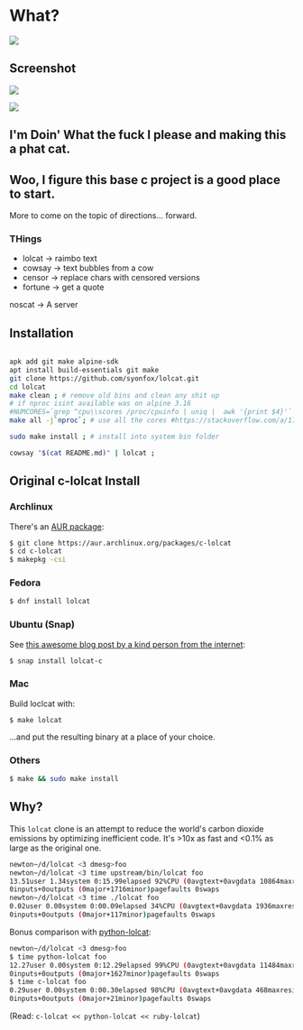 # What?

![](https://raw.githubusercontent.com/jaseg/lolcat/master/LOLCat-Rainbow.jpg)

## Screenshot

![](https://raw.githubusercontent.com/jaseg/lolcat/master/screenshot.png)

![](./sl.gif)


## I'm Doin' What the fuck I please and making this a phat cat.
## Woo, I figure this base c project is a good place to start.
More to come on the topic of directions... forward.

### THings
- lolcat -> raimbo text
- cowsay -> text bubbles from a cow
- censor -> replace chars with censored versions
- fortune -> get a quote

noscat -> A server 

## Installation

```sh

apk add git make alpine-sdk
apt install build-essentials git make
git clone https://github.com/syonfox/lolcat.git
cd lolcat
make clean ; # remove old bins and clean any shit up
# if nproc isint available was on alpine 3.16
#NUMCORES=`grep ^cpu\\scores /proc/cpuinfo | uniq |  awk '{print $4}'`
make all -j`nproc`; # use all the cores #https://stackoverflow.com/a/17089001/4530300

sudo make install ; # install into system bin folder

cowsay "$(cat README.md)" | lolcat ;


```

## Original c-lolcat Install
### Archlinux

There's an [AUR package](https://aur.archlinux.org/packages/c-lolcat):

```bash
$ git clone https://aur.archlinux.org/packages/c-lolcat
$ cd c-lolcat
$ makepkg -csi
```

### Fedora ###

```bash
$ dnf install lolcat
```

### Ubuntu (Snap)

See [this awesome blog post by a kind person from the internet](https://blog.simos.info/how-to-make-a-snap-package-for-lolcat-with-snapcraft-on-ubuntu/):

```bash
$ snap install lolcat-c
```

### Mac

Build loclcat with:
```
$ make lolcat
```
...and put the resulting binary at a place of your choice.

### Others

```bash
$ make && sudo make install
```

## Why?

This `lolcat` clone is an attempt to reduce the world's carbon dioxide emissions by optimizing inefficient code. It's >10x as fast and <0.1% as large as the original one.

```bash
newton~/d/lolcat <3 dmesg>foo
newton~/d/lolcat <3 time upstream/bin/lolcat foo
13.51user 1.34system 0:15.99elapsed 92%CPU (0avgtext+0avgdata 10864maxresident)k
0inputs+0outputs (0major+1716minor)pagefaults 0swaps
newton~/d/lolcat <3 time ./lolcat foo
0.02user 0.00system 0:00.09elapsed 34%CPU (0avgtext+0avgdata 1936maxresident)k
0inputs+0outputs (0major+117minor)pagefaults 0swaps
```

Bonus comparison with [python-lolcat](https://github.com/tehmaze/lolcat/):
```bash
newton~/d/lolcat <3 dmesg>foo
$ time python-lolcat foo
12.27user 0.00system 0:12.29elapsed 99%CPU (0avgtext+0avgdata 11484maxresident)k
0inputs+0outputs (0major+1627minor)pagefaults 0swaps
$ time c-lolcat foo
0.29user 0.00system 0:00.30elapsed 98%CPU (0avgtext+0avgdata 468maxresident)k
0inputs+0outputs (0major+21minor)pagefaults 0swaps
```

(Read: ```c-lolcat << python-lolcat << ruby-lolcat```)

